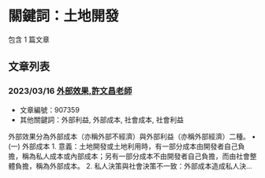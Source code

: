 # 關鍵詞：土地開發

包含 1 篇文章

## 文章列表

### 2023/03/16 [外部效果,許文昌老師](../../articles/907359_%E5%A4%96%E9%83%A8%E6%95%88%E6%9E%9C%2C%E8%A8%B1%E6%96%87%E6%98%8C%E8%80%81%E5%B8%AB.md)
- 文章編號：907359
- 其他關鍵詞：外部利益, 外部成本, 社會成本, 社會利益

外部效果分為外部成本（亦稱外部不經濟）與外部利益（亦稱外部經濟）二種。 • (一) 外部成本 1. 意義：土地開發或土地利用時，有一部分成本由開發者自己負擔，稱為私人成本或內部成本；另有一部分成本不由開發者自己負擔，而由社會整體負擔，稱為外部成本。 2. 私人決策與社會決策不一致：外部成本造成私人決...
